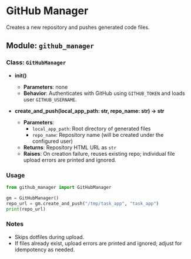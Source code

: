 # GitHub Manager

Creates a new repository and pushes generated code files.

## Module: `github_manager`

### Class: `GitHubManager`

- **__init__()**
  - **Parameters**: none
  - **Behavior**: Authenticates with GitHub using `GITHUB_TOKEN` and loads user `GITHUB_USERNAME`.

- **create_and_push(local_app_path: str, repo_name: str) -> str**
  - **Parameters**:
    - `local_app_path`: Root directory of generated files
    - `repo_name`: Repository name (will be created under the configured user)
  - **Returns**: Repository HTML URL as `str`
  - **Raises**: On creation failure, reuses existing repo; individual file upload errors are printed and ignored.

### Usage

```python
from github_manager import GitHubManager

gm = GitHubManager()
repo_url = gm.create_and_push("/tmp/task_app", "task_app")
print(repo_url)
```

### Notes
- Skips dotfiles during upload.
- If files already exist, upload errors are printed and ignored; adjust for idempotency as needed.
